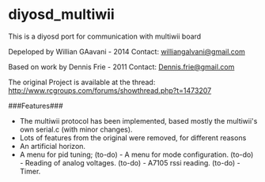 diyosd_multiwii
===============

This is a diyosd port for communication with multiwii board

Depeloped by Willian GAavani - 2014
Contact: williangalvani@gmail.com

Based on work by Dennis Frie - 2011
Contact: Dennis.frie@gmail.com

The original Project is available at the thread: http://www.rcgroups.com/forums/showthread.php?t=1473207

###Features### 
- The multiwii protocol has been implemented, based mostly the multiwii's own serial.c (with minor changes).
- Lots of features from the original were removed, for different reasons
- An artificial horizon.
- A menu for pid tuning;
(to-do) - A menu for mode configuration.
(to-do) - Reading of analog voltages.
(to-do) - A7105 rssi reading.
(to-do) - Timer.
 
